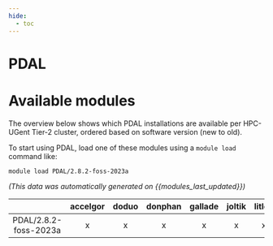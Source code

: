 ```yaml
---
hide:
  - toc
---
```


PDAL
====

# Available modules


The overview below shows which PDAL installations are available per HPC-UGent Tier-2 cluster, ordered based on software version (new to old).

To start using PDAL, load one of these modules using a `module load` command like:

```shell
module load PDAL/2.8.2-foss-2023a
```

*(This data was automatically generated on {{modules_last_updated}})*

| |accelgor|doduo|donphan|gallade|joltik|litleo|shinx|
| :---: | :---: | :---: | :---: | :---: | :---: | :---: | :---: |
|PDAL/2.8.2-foss-2023a|x|x|x|x|x|x|x|
